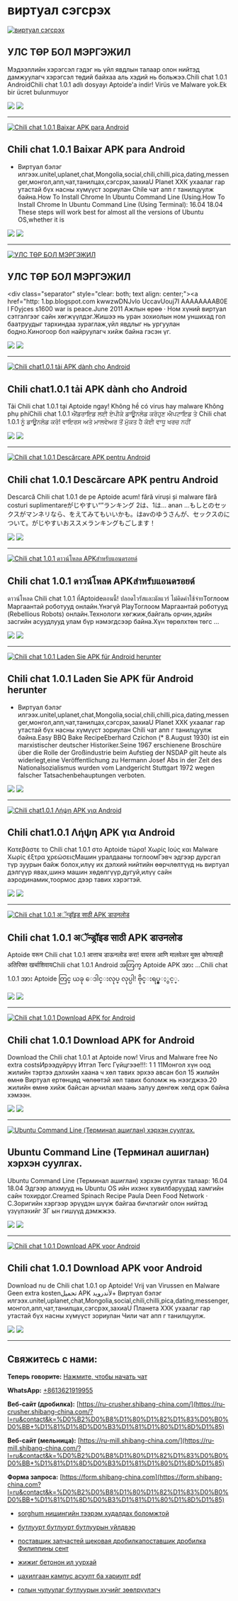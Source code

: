 # виртуал сэгсрэх

<a href="https://swt.shibang-china.com/?l=ru&img&k=%D0%B2%D0%B8%D1%80%D1%82%D1%83%D0%B0%D0%BB+%D1%81%D1%8D%D0%B3%D1%81%D1%80%D1%8D%D1%85" target="_blank">![виртуал сэгсрэх](http://static.shibang-china.com/all-800x300/427.jpg)</a>

## УЛС ТӨР БОЛ МЭРГЭЖИЛ
Мэдээллийн хэрэгсэл гэдэг нь үйл явдлын талаар олон нийтэд дамжуулагч хэрэгсэл төдий байхаа аль хэдий нь больжээ.Chili chat 1.0.1 AndroidChili chat 1.0.1 adlı dosyayı Aptoide'a indir! Vir&#252;s ve Malware yok.Ek bir &#252;cret bulunmuyor


<a href="https://whatsapp.shibangsoft.com/WhatsApp.php" target="_blank" title="WhatsApp">![](http://static.shibang-china.com/icon/whatsapp.png)</a> <a href="https://swt.shibang-china.com/?l=ru&icon&k=%D0%B2%D0%B8%D1%80%D1%82%D1%83%D0%B0%D0%BB+%D1%81%D1%8D%D0%B3%D1%81%D1%80%D1%8D%D1%85" target="_blank">![](http://static.shibang-china.com/icon/chat-ru.png)</a>

---

<a href="https://swt.shibang-china.com/?l=ru&img&k=%D0%B2%D0%B8%D1%80%D1%82%D1%83%D0%B0%D0%BB+%D1%81%D1%8D%D0%B3%D1%81%D1%80%D1%8D%D1%85" target="_blank">![Chili chat 1.0.1 Baixar APK para Android](http://static.shibang-china.com/all-800x300/1052.jpg)</a>

## Chili chat 1.0.1 Baixar APK para Android
+ Виртуал бэлэг илгээх.unitel,uplanet,chat,Mongolia,social,chili,chilli,pica,dating,messenger,монгол,апп,чат,танилцах,сэгсрэх,захиаU Planet ХХК ухаалаг гар утастай бүх насны хүмүүст зориулан Chile чат апп г танилцуулж байна.How To Install Chrome In Ubuntu Command Line (Using.How To Install Chrome In Ubuntu Command Line (Using Terminal): 16.04 18.04 These steps will work best for almost all the versions of Ubuntu OS,whether it is


<a href="https://whatsapp.shibangsoft.com/WhatsApp.php" target="_blank" title="WhatsApp">![](http://static.shibang-china.com/icon/whatsapp.png)</a> <a href="https://swt.shibang-china.com/?l=ru&icon&k=%D0%B2%D0%B8%D1%80%D1%82%D1%83%D0%B0%D0%BB+%D1%81%D1%8D%D0%B3%D1%81%D1%80%D1%8D%D1%85" target="_blank">![](http://static.shibang-china.com/icon/chat-ru.png)</a>

---

<a href="https://swt.shibang-china.com/?l=ru&img&k=%D0%B2%D0%B8%D1%80%D1%82%D1%83%D0%B0%D0%BB+%D1%81%D1%8D%D0%B3%D1%81%D1%80%D1%8D%D1%85" target="_blank">![УЛС ТӨР БОЛ МЭРГЭЖИЛ](http://static.shibang-china.com/all-800x300/814.jpg)</a>

## УЛС ТӨР БОЛ МЭРГЭЖИЛ
&lt;div class=&quot;separator&quot; style=&quot;clear: both; text align: center;&quot;&gt;&lt;a href=&quot;http: 1.bp.blogspot.com kwwzwDNJvlo UccavUouj7I AAAAAAAAB0E l F0yjces s1600 war is peace.June 2011 Ажлын өрөө&nbsp;&#0183;&#32; Ном хүний виртуал сэтгэлгээг сайн хөгжүүлдэг.Жишээ нь уран зохиолын ном уншихад гол баатруудыг тархиндаа зураглаж,үйл явдлыг нь ургуулан бодно.Киногоор бол найруулагч хийж байна гэсэн үг.


<a href="https://whatsapp.shibangsoft.com/WhatsApp.php" target="_blank" title="WhatsApp">![](http://static.shibang-china.com/icon/whatsapp.png)</a> <a href="https://swt.shibang-china.com/?l=ru&icon&k=%D0%B2%D0%B8%D1%80%D1%82%D1%83%D0%B0%D0%BB+%D1%81%D1%8D%D0%B3%D1%81%D1%80%D1%8D%D1%85" target="_blank">![](http://static.shibang-china.com/icon/chat-ru.png)</a>

---

<a href="https://swt.shibang-china.com/?l=ru&img&k=%D0%B2%D0%B8%D1%80%D1%82%D1%83%D0%B0%D0%BB+%D1%81%D1%8D%D0%B3%D1%81%D1%80%D1%8D%D1%85" target="_blank">![Chili chat1.0.1 tải APK d&#224;nh cho Android](http://static.shibang-china.com/all-800x300/568.jpg)</a>

## Chili chat1.0.1 tải APK d&#224;nh cho Android
Tải Chili chat 1.0.1 tại Aptoide ngay! Kh&#244;ng hề c&#243; virus hay malware Kh&#244;ng phụ ph&#237;Chili chat 1.0.1 ਐਂਡਰਾਇਡ ਲਈ ਏਪੀਕੇ ਡਾਊਨਲੋਡ ਕਰੋਹੁਣ ਐਪਟਾਇਡ ਤੇ Chili chat 1.0.1 ਨੂੰ ਡਾਊਨਲੋਡ ਕਰੋ! ਵਾਇਰਸ ਅਤੇ ਮਾਲਵੇਅਰ ਤੋਂ ਮੁੱਕਤ ਹੈ ਕੋਈ ਵਾਧੂ ਖਰਚ ਨਹੀਂ


<a href="https://whatsapp.shibangsoft.com/WhatsApp.php" target="_blank" title="WhatsApp">![](http://static.shibang-china.com/icon/whatsapp.png)</a> <a href="https://swt.shibang-china.com/?l=ru&icon&k=%D0%B2%D0%B8%D1%80%D1%82%D1%83%D0%B0%D0%BB+%D1%81%D1%8D%D0%B3%D1%81%D1%80%D1%8D%D1%85" target="_blank">![](http://static.shibang-china.com/icon/chat-ru.png)</a>

---

<a href="https://swt.shibang-china.com/?l=ru&img&k=%D0%B2%D0%B8%D1%80%D1%82%D1%83%D0%B0%D0%BB+%D1%81%D1%8D%D0%B3%D1%81%D1%80%D1%8D%D1%85" target="_blank">![Chili chat 1.0.1 Descărcare APK pentru Android](http://static.shibang-china.com/all-800x300/729.jpg)</a>

## Chili chat 1.0.1 Descărcare APK pentru Android
Descarcă Chili chat 1.0.1 de pe Aptoide acum! fără viruși și malware fără costuri suplimentareがじやすい“”ランキング 2は、1は… anan …もしとのセックスがマンネリなら、をえてみてもいいかも。はavのゆうさんが、セックスのについて。がじやすいおススメランキングもごします！


<a href="https://whatsapp.shibangsoft.com/WhatsApp.php" target="_blank" title="WhatsApp">![](http://static.shibang-china.com/icon/whatsapp.png)</a> <a href="https://swt.shibang-china.com/?l=ru&icon&k=%D0%B2%D0%B8%D1%80%D1%82%D1%83%D0%B0%D0%BB+%D1%81%D1%8D%D0%B3%D1%81%D1%80%D1%8D%D1%85" target="_blank">![](http://static.shibang-china.com/icon/chat-ru.png)</a>

---

<a href="https://swt.shibang-china.com/?l=ru&img&k=%D0%B2%D0%B8%D1%80%D1%82%D1%83%D0%B0%D0%BB+%D1%81%D1%8D%D0%B3%D1%81%D1%80%D1%8D%D1%85" target="_blank">![Chili chat 1.0.1 ดาวน์โหลด APKสำหรับแอนดรอยด์](http://static.shibang-china.com/all-800x300/788.jpg)</a>

## Chili chat 1.0.1 ดาวน์โหลด APKสำหรับแอนดรอยด์
ดาวน์โหลด Chili chat 1.0.1 ที่Aptoideตอนนี้! ปลอดไวรัสและมัลแวร์ ไม่คิดค่าใช้จ่ายТоглоом Маргаантай роботууд онлайн.Үнэгүй PlayТоглоом Маргаантай роботууд (Rebellious Robots) онлайн.Технологи хөгжиж,байгаль орчин,эдийн засгийн асуудлууд улам бүр нэмэгдсээр байна.Хүн төрөлхтөн төгс …


<a href="https://whatsapp.shibangsoft.com/WhatsApp.php" target="_blank" title="WhatsApp">![](http://static.shibang-china.com/icon/whatsapp.png)</a> <a href="https://swt.shibang-china.com/?l=ru&icon&k=%D0%B2%D0%B8%D1%80%D1%82%D1%83%D0%B0%D0%BB+%D1%81%D1%8D%D0%B3%D1%81%D1%80%D1%8D%D1%85" target="_blank">![](http://static.shibang-china.com/icon/chat-ru.png)</a>

---

<a href="https://swt.shibang-china.com/?l=ru&img&k=%D0%B2%D0%B8%D1%80%D1%82%D1%83%D0%B0%D0%BB+%D1%81%D1%8D%D0%B3%D1%81%D1%80%D1%8D%D1%85" target="_blank">![Chili chat 1.0.1 Laden Sie APK f&#252;r Android herunter](http://static.shibang-china.com/all-800x300/359.jpg)</a>

## Chili chat 1.0.1 Laden Sie APK f&#252;r Android herunter
+ Виртуал бэлэг илгээх.unitel,uplanet,chat,Mongolia,social,chili,chilli,pica,dating,messenger,монгол,апп,чат,танилцах,сэгсрэх,захиаU Planet ХХК ухаалаг гар утастай бүх насны хүмүүст зориулан Chili чат апп г танилцуулж байна.Easy BBQ Bake RecipeEberhard Czichon (* 8.August 1930) ist ein marxistischer deutscher Historiker.Seine 1967 erschienene Brosch&#252;re &#252;ber die Rolle der Gro&#223;industrie beim Aufstieg der NSDAP gilt heute als widerlegt,eine Ver&#246;ffentlichung zu Hermann Josef Abs in der Zeit des Nationalsozialismus wurden vom Landgericht Stuttgart 1972 wegen falscher Tatsachenbehauptungen verboten.


<a href="https://whatsapp.shibangsoft.com/WhatsApp.php" target="_blank" title="WhatsApp">![](http://static.shibang-china.com/icon/whatsapp.png)</a> <a href="https://swt.shibang-china.com/?l=ru&icon&k=%D0%B2%D0%B8%D1%80%D1%82%D1%83%D0%B0%D0%BB+%D1%81%D1%8D%D0%B3%D1%81%D1%80%D1%8D%D1%85" target="_blank">![](http://static.shibang-china.com/icon/chat-ru.png)</a>

---

<a href="https://swt.shibang-china.com/?l=ru&img&k=%D0%B2%D0%B8%D1%80%D1%82%D1%83%D0%B0%D0%BB+%D1%81%D1%8D%D0%B3%D1%81%D1%80%D1%8D%D1%85" target="_blank">![Chili chat1.0.1 Λήψη APK για Android](http://static.shibang-china.com/all-800x300/751.jpg)</a>

## Chili chat1.0.1 Λήψη APK για Android
Κατεβάστε το Chili chat 1.0.1 στο Aptoide τώρα! Χωρίς Ιούς και Malware Χωρίς έξτρα χρεώσειςМашин уралдааны тоглоомГэвч эдгээр дурсгал түр зуурын байж болох,илүү их дэлхий нийтийн өөрчлөлтүүд нь виртуал дэлгүүр явах,шинэ машин хөдөлгүүр,дугуй,илүү сайн аэродинамик,тоормос дээр тавих хэрэгтэй.


<a href="https://whatsapp.shibangsoft.com/WhatsApp.php" target="_blank" title="WhatsApp">![](http://static.shibang-china.com/icon/whatsapp.png)</a> <a href="https://swt.shibang-china.com/?l=ru&icon&k=%D0%B2%D0%B8%D1%80%D1%82%D1%83%D0%B0%D0%BB+%D1%81%D1%8D%D0%B3%D1%81%D1%80%D1%8D%D1%85" target="_blank">![](http://static.shibang-china.com/icon/chat-ru.png)</a>

---

<a href="https://swt.shibang-china.com/?l=ru&img&k=%D0%B2%D0%B8%D1%80%D1%82%D1%83%D0%B0%D0%BB+%D1%81%D1%8D%D0%B3%D1%81%D1%80%D1%8D%D1%85" target="_blank">![Chili chat 1.0.1 अॅन्ड्रॉइड साठी APK डाउनलोड](http://static.shibang-china.com/all-800x300/463.jpg)</a>

## Chili chat 1.0.1 अॅन्ड्रॉइड साठी APK डाउनलोड
Aptoide वरून Chili chat 1.0.1 आत्ताच डाऊनलोड करा! वायरस आणि मालवेअर मुक्त कोणत्याही अतिरिक्त खर्चाशिवायChili chat 1.0.1 Android အတြက္ Aptoide APK အား …Chili chat 1.0.1 အား Aptoide တြင္ ယခု ေဒါင္းလုပ္ လုပ္ပါ! ဗိုင္းရပ္စ္ႏွင့္.


<a href="https://whatsapp.shibangsoft.com/WhatsApp.php" target="_blank" title="WhatsApp">![](http://static.shibang-china.com/icon/whatsapp.png)</a> <a href="https://swt.shibang-china.com/?l=ru&icon&k=%D0%B2%D0%B8%D1%80%D1%82%D1%83%D0%B0%D0%BB+%D1%81%D1%8D%D0%B3%D1%81%D1%80%D1%8D%D1%85" target="_blank">![](http://static.shibang-china.com/icon/chat-ru.png)</a>

---

<a href="https://swt.shibang-china.com/?l=ru&img&k=%D0%B2%D0%B8%D1%80%D1%82%D1%83%D0%B0%D0%BB+%D1%81%D1%8D%D0%B3%D1%81%D1%80%D1%8D%D1%85" target="_blank">![Chili chat 1.0.1 Download APK for Android](http://static.shibang-china.com/all-800x300/1411.jpg)</a>

## Chili chat 1.0.1 Download APK for Android
Download the Chili chat 1.0.1 at Aptoide now! Virus and Malware free No extra costsИрээдүйрүү Итгэл Төгс Гүйцгээе!!!: 1 1 11Монгол хүн оод жилийн тэртээ дэлхийн хаана ч хөл тавих эрхээ авсан бол 15 жилийн өмнө Виртуал ертөнцөд чөлөөтэй хөл тавих боломж нь нээгджээ.20 жилийн өмнө хийж байсан арчилал маань залуу дөнгөж хөлд орж байна хэмээн.


<a href="https://whatsapp.shibangsoft.com/WhatsApp.php" target="_blank" title="WhatsApp">![](http://static.shibang-china.com/icon/whatsapp.png)</a> <a href="https://swt.shibang-china.com/?l=ru&icon&k=%D0%B2%D0%B8%D1%80%D1%82%D1%83%D0%B0%D0%BB+%D1%81%D1%8D%D0%B3%D1%81%D1%80%D1%8D%D1%85" target="_blank">![](http://static.shibang-china.com/icon/chat-ru.png)</a>

---

<a href="https://swt.shibang-china.com/?l=ru&img&k=%D0%B2%D0%B8%D1%80%D1%82%D1%83%D0%B0%D0%BB+%D1%81%D1%8D%D0%B3%D1%81%D1%80%D1%8D%D1%85" target="_blank">![Ubuntu Command Line (Терминал ашиглан) хэрхэн суулгах.](http://static.shibang-china.com/all-800x300/1521.jpg)</a>

## Ubuntu Command Line (Терминал ашиглан) хэрхэн суулгах.
Ubuntu Command Line (Терминал ашиглан) хэрхэн суулгах талаар: 16.04 18.04 Эдгээр алхмууд нь Ubuntu OS ийн ихэнх хувилбаруудад хамгийн сайн тохирдог.Creamed Spinach Recipe Paula Deen Food Network&nbsp;&#0183;&#32;С.Зоригийн хэргээр эрүүдэн шүүж байгаа бичлэгийг олон нийтэд үзүүлэхийг ЗГ ын гишүүд дэмжжээ.


<a href="https://whatsapp.shibangsoft.com/WhatsApp.php" target="_blank" title="WhatsApp">![](http://static.shibang-china.com/icon/whatsapp.png)</a> <a href="https://swt.shibang-china.com/?l=ru&icon&k=%D0%B2%D0%B8%D1%80%D1%82%D1%83%D0%B0%D0%BB+%D1%81%D1%8D%D0%B3%D1%81%D1%80%D1%8D%D1%85" target="_blank">![](http://static.shibang-china.com/icon/chat-ru.png)</a>

---

<a href="https://swt.shibang-china.com/?l=ru&img&k=%D0%B2%D0%B8%D1%80%D1%82%D1%83%D0%B0%D0%BB+%D1%81%D1%8D%D0%B3%D1%81%D1%80%D1%8D%D1%85" target="_blank">![Chili chat 1.0.1 Download APK voor Android](http://static.shibang-china.com/all-800x300/1412.jpg)</a>

## Chili chat 1.0.1 Download APK voor Android
Download nu de Chili chat 1.0.1 op Aptoide! Vrij van Virussen en Malware Geen extra kostenتحميل APK لأندرويد+ Виртуал бэлэг илгээх.unitel,uplanet,chat,Mongolia,social,chili,chilli,pica,dating,messenger,монгол,апп,чат,танилцах,сэгсрэх,захиаU Планета ХХК ухаалаг гар утастай бүх насны хүмүүст зориулан Чили чат апп г танилцуулж.


<a href="https://whatsapp.shibangsoft.com/WhatsApp.php" target="_blank" title="WhatsApp">![](http://static.shibang-china.com/icon/whatsapp.png)</a> <a href="https://swt.shibang-china.com/?l=ru&icon&k=%D0%B2%D0%B8%D1%80%D1%82%D1%83%D0%B0%D0%BB+%D1%81%D1%8D%D0%B3%D1%81%D1%80%D1%8D%D1%85" target="_blank">![](http://static.shibang-china.com/icon/chat-ru.png)</a>

---
## Свяжитесь с нами:

**Теперь говорите:** [Нажмите, чтобы начать чат](https://swt.shibang-china.com?l=ru&contact&k=%D0%B2%D0%B8%D1%80%D1%82%D1%83%D0%B0%D0%BB+%D1%81%D1%8D%D0%B3%D1%81%D1%80%D1%8D%D1%85)

**WhatsApp:**  [+8613621919955](https://whatsapp.shibangsoft.com/WhatsApp.php)

**Веб-сайт (дробилка):** [https://ru-crusher.shibang-china.com/](https://ru-crusher.shibang-china.com/?l=ru&contact&k=%D0%B2%D0%B8%D1%80%D1%82%D1%83%D0%B0%D0%BB+%D1%81%D1%8D%D0%B3%D1%81%D1%80%D1%8D%D1%85)

**Веб-сайт (мельница):** [https://ru-mill.shibang-china.com/](https://ru-mill.shibang-china.com/?l=ru&contact&k=%D0%B2%D0%B8%D1%80%D1%82%D1%83%D0%B0%D0%BB+%D1%81%D1%8D%D0%B3%D1%81%D1%80%D1%8D%D1%85)

**Форма запроса:** [https://form.shibang-china.com](https://form.shibang-china.com?l=ru&contact&k=%D0%B2%D0%B8%D1%80%D1%82%D1%83%D0%B0%D0%BB+%D1%81%D1%8D%D0%B3%D1%81%D1%80%D1%8D%D1%85)

* [sorghum нишингийн тээрэм худалдах боломжтой](../126/sorghum%20%D0%BD%D0%B8%D1%88%D0%B8%D0%BD%D0%B3%D0%B8%D0%B9%D0%BD%20%D1%82%D1%8D%D1%8D%D1%80%D1%8D%D0%BC%20%D1%85%D1%83%D0%B4%D0%B0%D0%BB%D0%B4%D0%B0%D1%85%20%D0%B1%D0%BE%D0%BB%D0%BE%D0%BC%D0%B6%D1%82%D0%BE%D0%B9.md)

* [бутлуурт бутлуурт бутлуурын үйлдвэр](../126/%D0%B1%D1%83%D1%82%D0%BB%D1%83%D1%83%D1%80%D1%82%20%D0%B1%D1%83%D1%82%D0%BB%D1%83%D1%83%D1%80%D1%82%20%D0%B1%D1%83%D1%82%D0%BB%D1%83%D1%83%D1%80%D1%8B%D0%BD%20%D2%AF%D0%B9%D0%BB%D0%B4%D0%B2%D1%8D%D1%80.md)

* [поставщик запчастей щековая дробилкапоставщик дробилка Филиппины сент](../126/%D0%BF%D0%BE%D1%81%D1%82%D0%B0%D0%B2%D1%89%D0%B8%D0%BA%20%D0%B7%D0%B0%D0%BF%D1%87%D0%B0%D1%81%D1%82%D0%B5%D0%B9%20%D1%89%D0%B5%D0%BA%D0%BE%D0%B2%D0%B0%D1%8F%20%D0%B4%D1%80%D0%BE%D0%B1%D0%B8%D0%BB%D0%BA%D0%B0%D0%BF%D0%BE%D1%81%D1%82%D0%B0%D0%B2%D1%89%D0%B8%D0%BA%20%D0%B4%D1%80%D0%BE%D0%B1%D0%B8%D0%BB%D0%BA%D0%B0%20%D0%A4%D0%B8%D0%BB%D0%B8%D0%BF%D0%BF%D0%B8%D0%BD%D1%8B%20%D1%81%D0%B5%D0%BD%D1%82.md)

* [жижиг бетонон ил уурхай](../129/%D0%B6%D0%B8%D0%B6%D0%B8%D0%B3%20%D0%B1%D0%B5%D1%82%D0%BE%D0%BD%D0%BE%D0%BD%20%D0%B8%D0%BB%20%D1%83%D1%83%D1%80%D1%85%D0%B0%D0%B9.md)

* [цахилгаан кампус асуулт ба хариулт pdf](../126/%D1%86%D0%B0%D1%85%D0%B8%D0%BB%D0%B3%D0%B0%D0%B0%D0%BD%20%D0%BA%D0%B0%D0%BC%D0%BF%D1%83%D1%81%20%D0%B0%D1%81%D1%83%D1%83%D0%BB%D1%82%20%D0%B1%D0%B0%20%D1%85%D0%B0%D1%80%D0%B8%D1%83%D0%BB%D1%82%20pdf.md)

* [голын чулуулаг бутлуурын хүчийг зөөлрүүлэгч](../128/%D0%B3%D0%BE%D0%BB%D1%8B%D0%BD%20%D1%87%D1%83%D0%BB%D1%83%D1%83%D0%BB%D0%B0%D0%B3%20%D0%B1%D1%83%D1%82%D0%BB%D1%83%D1%83%D1%80%D1%8B%D0%BD%20%D1%85%D2%AF%D1%87%D0%B8%D0%B9%D0%B3%20%D0%B7%D3%A9%D3%A9%D0%BB%D1%80%D2%AF%D2%AF%D0%BB%D1%8D%D0%B3%D1%87.md)
